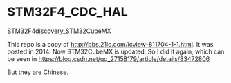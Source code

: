 # STM32F4_CDC_HAL
STM32F4discovery_STM32CubeMX

This repo is a copy of http://bbs.21ic.com/icview-811704-1-1.html. It was posted in 2014. 
Now STM32CubeMX is updated. So I did it again, which can be seen in https://blog.csdn.net/qq_27158179/article/details/83472806

But they are Chinese.
